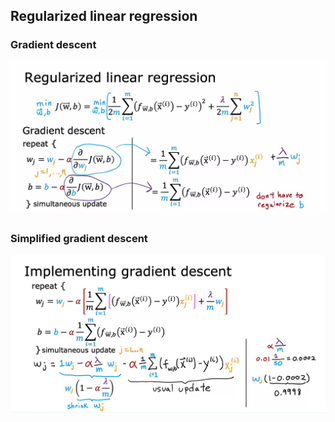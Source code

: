 ## Regularized linear regression

### Gradient descent

![Alt text](<5. regularized gradient descent.png>)

### Simplified gradient descent

![Alt text](<5. simplified gradient descent.png>)